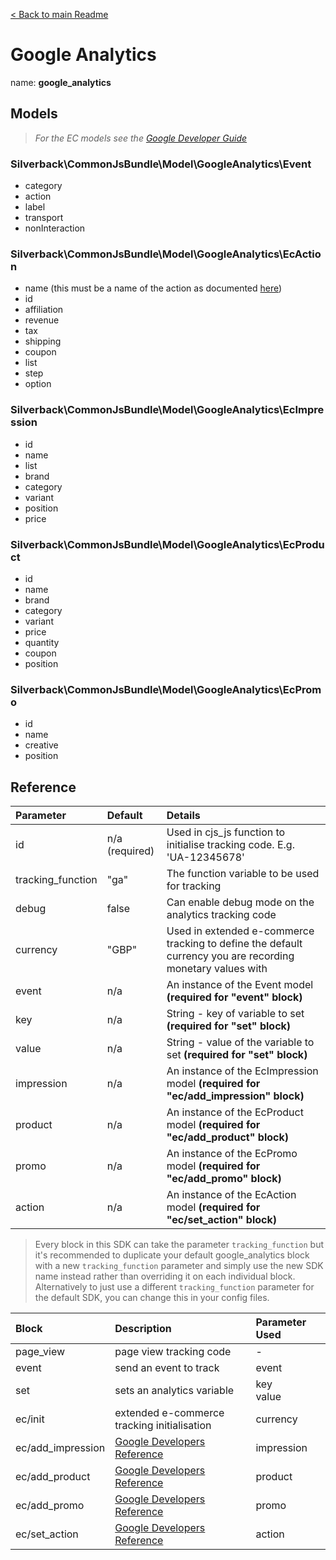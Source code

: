 [< Back to main Readme](../README.md)

# Google Analytics
name: **google_analytics**

## Models
> *For the EC models see the [Google Developer Guide](https://developers.google.com/analytics/devguides/collection/analyticsjs/enhanced-ecommerce)*
### Silverback\CommonJsBundle\Model\GoogleAnalytics\Event
- category
- action
- label
- transport
- nonInteraction


### Silverback\CommonJsBundle\Model\GoogleAnalytics\EcAction
- name (this must be a name of the action as documented [here](https://developers.google.com/analytics/devguides/collection/analyticsjs/enhanced-ecommerce#action-types))
- id
- affiliation
- revenue
- tax
- shipping
- coupon
- list
- step
- option

### Silverback\CommonJsBundle\Model\GoogleAnalytics\EcImpression
- id
- name
- list
- brand
- category
- variant
- position
- price

### Silverback\CommonJsBundle\Model\GoogleAnalytics\EcProduct
- id
- name
- brand
- category
- variant
- price
- quantity
- coupon
- position

### Silverback\CommonJsBundle\Model\GoogleAnalytics\EcPromo
- id
- name
- creative
- position

## Reference
| Parameter | Default | Details |
| :--- | :--- | :--- |
| id | n/a (required) | Used in cjs_js function to initialise tracking code. E.g. 'UA-12345678' |
| tracking_function | "ga" | The function variable to be used for tracking |
| debug | false | Can enable debug mode on the analytics tracking code |
| currency | "GBP" | Used in extended e-commerce tracking to define the default currency you are recording monetary values with |
| event | n/a | An instance of the Event model **(required for "event" block)** |
| key | n/a | String - key of variable to set **(required for "set" block)** |
| value | n/a | String - value of the variable to set **(required for "set" block)** |
| impression | n/a | An instance of the EcImpression model **(required for "ec/add_impression" block)** |
| product | n/a | An instance of the EcProduct model **(required for "ec/add_product" block)** |
| promo | n/a | An instance of the EcPromo model **(required for "ec/add_promo" block)** |
| action | n/a | An instance of the EcAction model **(required for "ec/set_action" block)** |

> Every block in this SDK can take the parameter `tracking_function` but it's recommended to duplicate your default google_analytics block with a new `tracking_function` parameter and simply use the new SDK name instead rather than overriding it on each individual block. Alternatively to just use a different `tracking_function` parameter for the default SDK, you can change this in your config files.

| Block | Description | Parameter Used
| :--- | :--- | :--- |
| page_view | page view tracking code | - |
| event | send an event to track | event |
| set | sets an analytics variable | key<br>value |
| ec/init | extended e-commerce tracking initialisation | currency |
| ec/add_impression | [Google Developers Reference](https://developers.google.com/analytics/devguides/collection/analyticsjs/enhanced-ecommerce#measuring-activities) | impression |
| ec/add_product | [Google Developers Reference](https://developers.google.com/analytics/devguides/collection/analyticsjs/enhanced-ecommerce#measuring-activities) | product |
| ec/add_promo | [Google Developers Reference](https://developers.google.com/analytics/devguides/collection/analyticsjs/enhanced-ecommerce#measuring-promos) | promo |
| ec/set_action | [Google Developers Reference](https://developers.google.com/analytics/devguides/collection/analyticsjs/enhanced-ecommerce#measuring-activities) | action |